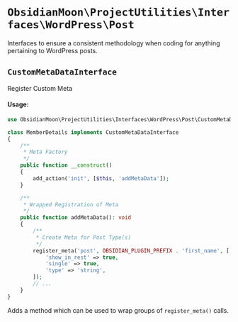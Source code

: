 `ObsidianMoon\ProjectUtilities\Interfaces\WordPress\Post`
=========================================================

Interfaces to ensure a consistent methodology when coding for anything pertaining to WordPress posts.

`CustomMetaDataInterface`
-------------------------

Register Custom Meta

#### Usage:

````php
use ObsidianMoon\ProjectUtilities\Interfaces\WordPress\Post\CustomMetaDataInterface

class MemberDetails implements CustomMetaDataInterface
{
    /**
     * Meta Factory
     */
    public function __construct()
    {
        add_action('init', [$this, 'addMetaData']);
    }

    /**
     * Wrapped Registration of Meta
     */
    public function addMetaData(): void
    {
        /**
         * Create Meta for Post Type(s)
         */
        register_meta('post', OBSIDIAN_PLUGIN_PREFIX . 'first_name', [
            'show_in_rest' => true,
            'single' => true,
            'type' => 'string',
        ]);
        // ...
    }
}
````
Adds a method which can be used to wrap groups of `register_meta()` calls.
